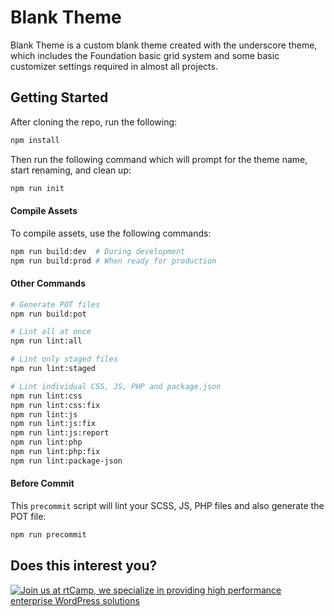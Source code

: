 # Blank Theme

Blank Theme is a custom blank theme created with the underscore theme, which includes the Foundation basic grid system and some basic customizer settings required in almost all projects.

## Getting Started

After cloning the repo, run the following:

```bash
npm install
```

Then run the following command which will prompt for the theme name, start renaming, and clean up:

```bash
npm run init
```

#### Compile Assets

To compile assets, use the following commands:

```bash
npm run build:dev  # During development
npm run build:prod # When ready for production
```

#### Other Commands

```bash
# Generate POT files
npm run build:pot

# Lint all at once
npm run lint:all

# Lint only staged files
npm run lint:staged

# Lint individual CSS, JS, PHP and package.json
npm run lint:css
npm run lint:css:fix
npm run lint:js
npm run lint:js:fix 
npm run lint:js:report
npm run lint:php
npm run lint:php:fix
npm run lint:package-json
```

#### Before Commit

This `precommit` script will lint your SCSS, JS, PHP files and also generate the POT file:

```bash
npm run precommit
```

## Does this interest you?

<a href="https://rtcamp.com/"><img src="https://rtcamp.com/wp-content/uploads/sites/2/2019/04/github-banner@2x.png" alt="Join us at rtCamp, we specialize in providing high performance enterprise WordPress solutions"></a>